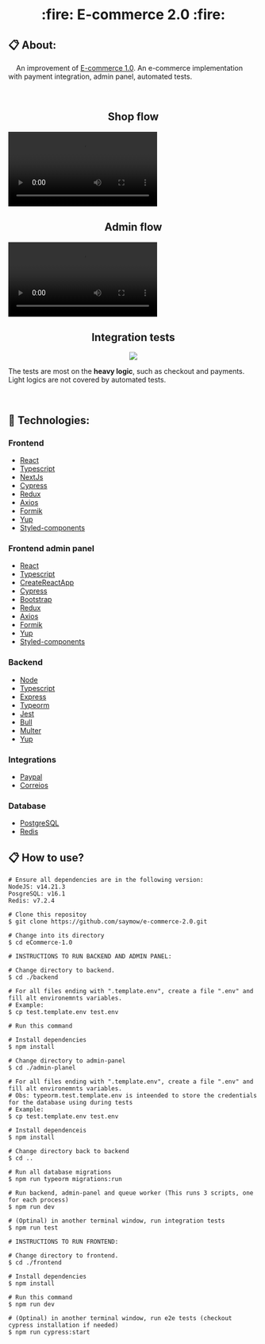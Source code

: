 <h1 align="center">:fire: E-commerce 2.0 :fire:</h1>

## 📋 About:

<p>&nbsp;&nbsp;&nbsp;&nbsp;An improvement of <a href="https://github.com/saymow/eCommerce-1.0" target="_blank">E-commerce 1.0</a>. An e-commerce implementation with payment integration, admin panel, automated tests.</p>
   
<br />

<h2 align="center">Shop flow</h2>
<video src="https://github.com/saymow/eCommerce-2.0/assets/52419335/49e5c280-2977-4f9a-ab5a-cbcbd027cf87"></video>

<br />

<h2 align="center">Admin flow</h2>
<video src="https://github.com/saymow/eCommerce-2.0/assets/52419335/418115ea-26c4-4200-ab53-f3223dc41a59"></video>

<h2 align="center">Integration tests</h2>
<p align="center">
   <img src="https://github.com/saymow/eCommerce-2.0/assets/52419335/e0c8bb6a-0a2a-4c33-ace2-79633dc359ab"></img>
</p>
<p>The tests are most on the <strong>heavy logic</strong>, such as checkout and payments. Light logics are not covered by automated tests.</p>

<br />
 
## :rocket: Technologies:

### Frontend

- [React](https://reactjs.org/)
- [Typescript](https://www.typescriptlang.org/)
- [NextJs](https://github.com/vercel/next.js)
- [Cypress](https://www.cypress.io/)
- [Redux](https://redux.js.org/)
- [Axios](https://github.com/axios/axios)
- [Formik](https://formik.org)
- [Yup](https://github.com/jquense/yup)
- [Styled-components](https://styled-components.com)

### Frontend admin panel

- [React](https://reactjs.org/)
- [Typescript](https://www.typescriptlang.org/)
- [CreateReactApp](https://create-react-app.dev/)
- [Cypress](https://www.cypress.io/)
- [Bootstrap](https://react-bootstrap.netlify.app/)
- [Redux](https://redux.js.org/)
- [Axios](https://github.com/axios/axios)
- [Formik](https://formik.org)
- [Yup](https://github.com/jquense/yup)
- [Styled-components](https://styled-components.com)

### Backend

- [Node](https://nodejs.org/en/)
- [Typescript](https://www.typescriptlang.org/)
- [Express](https://expressjs.com/)
- [Typeorm](https://typeorm.io/)
- [Jest](https://jestjs.io/)
- [Bull](https://optimalbits.github.io/bull/)
- [Multer](https://www.npmjs.com/package/multer)
- [Yup](https://github.com/jquense/yup)

### Integrations 

- [Paypal](https://www.paypal.com/br/home)
- [Correios](https://www.correios.com.br/atendimento/developers)

### Database

- [PostgreSQL](https://www.postgresql.org)
- [Redis](https://redis.io)

## :clipboard: How to use?

```
# Ensure all dependencies are in the following version: 
NodeJS: v14.21.3
PosgreSQL: v16.1
Redis: v7.2.4

# Clone this repositoy
$ git clone https://github.com/saymow/e-commerce-2.0.git

# Change into its directory
$ cd eCommerce-1.0

# INSTRUCTIONS TO RUN BACKEND AND ADMIN PANEL:

# Change directory to backend.
$ cd ./backend

# For all files ending with ".template.env", create a file ".env" and fill alt environemnts variables.
# Example:
$ cp test.template.env test.env 

# Run this command

# Install dependencies
$ npm install

# Change directory to admin-panel
$ cd ./admin-planel

# For all files ending with ".template.env", create a file ".env" and fill alt environemnts variables.
# Obs: typeorm.test.template.env is inteended to store the credentials for the database using during tests
# Example:
$ cp test.template.env test.env 

# Install dependenceis
$ npm install

# Change directory back to backend
$ cd ..

# Run all database migrations
$ npm run typeorm migrations:run

# Run backend, admin-panel and queue worker (This runs 3 scripts, one for each process)
$ npm run dev 

# (Optinal) in another terminal window, run integration tests
$ npm run test

# INSTRUCTIONS TO RUN FRONTEND:

# Change directory to frontend.
$ cd ./frontend

# Install dependencies
$ npm install

# Run this command
$ npm run dev

# (Optinal) in another terminal window, run e2e tests (checkout cypress installation if needed)
$ npm run cypress:start
```

